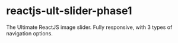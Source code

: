 # reactjs-ult-slider-phase1
The Ultimate ReactJS image slider. Fully responsive, with 3 types of navigation options.
